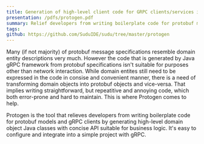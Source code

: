 ```yaml
---
title: Generation of high-level client code for GRPC clients/services in Java
presentation: /pdfs/protogen.pdf
summary: Relief developers from writing boilerplate code for protobuf models and gRPC clients   
tags:
github: https://github.com/SuduIDE/sudu/tree/master/protogen
---
```

Many (if not majority) of protobuf message specifications resemble domain entity descriptions very much. However the code that is generated by Java gRPC framework from protobuf specifications isn't suitable for purposes other than network interaction. While domain entites still need to be expressed in the code in consise and convenient manner, there is a need of transforming domain objects into protobuf objects and vice-versa. That implies writing straightforward, but repeatitive and annoying code, which both error-prone and hard to maintain. This is where Protogen comes to help.

Protogen is the tool that relieves developers from writing boilerplate code for protobuf models and gRPC clients by generating high-level domain object Java classes with concise API suitable for business logic. It's easy to configure and integrate into a simple project with gRPC.
